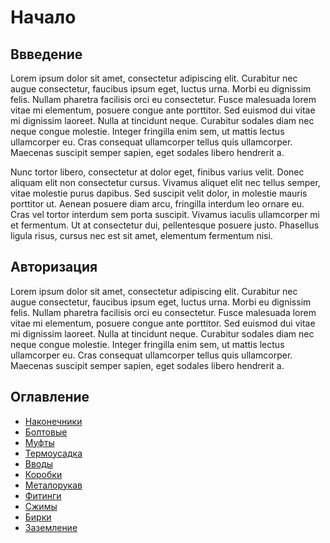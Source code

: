# Начало

## Ввведение
Lorem ipsum dolor sit amet, consectetur adipiscing elit. Curabitur nec augue consectetur, faucibus ipsum eget, luctus urna. Morbi eu dignissim felis. Nullam pharetra facilisis orci eu consectetur. Fusce malesuada lorem vitae mi elementum, posuere congue ante porttitor. Sed euismod dui vitae mi dignissim laoreet. Nulla at tincidunt neque. Curabitur sodales diam nec neque congue molestie. Integer fringilla enim sem, ut mattis lectus ullamcorper eu. Cras consequat ullamcorper tellus quis ullamcorper. Maecenas suscipit semper sapien, eget sodales libero hendrerit a.

Nunc tortor libero, consectetur at dolor eget, finibus varius velit. Donec aliquam elit non consectetur cursus. Vivamus aliquet elit nec tellus semper, vitae molestie purus dapibus. Sed suscipit velit dolor, in molestie mauris porttitor ut. Aenean posuere diam arcu, fringilla interdum leo ornare eu. Cras vel tortor interdum sem porta suscipit. Vivamus iaculis ullamcorper mi et fermentum. Ut at consectetur dui, pellentesque posuere justo. Phasellus ligula risus, cursus nec est sit amet, elementum fermentum nisi.

## Авторизация
Lorem ipsum dolor sit amet, consectetur adipiscing elit. Curabitur nec augue consectetur, faucibus ipsum eget, luctus urna. Morbi eu dignissim felis. Nullam pharetra facilisis orci eu consectetur. Fusce malesuada lorem vitae mi elementum, posuere congue ante porttitor. Sed euismod dui vitae mi dignissim laoreet. Nulla at tincidunt neque. Curabitur sodales diam nec neque congue molestie. Integer fringilla enim sem, ut mattis lectus ullamcorper eu. Cras consequat ullamcorper tellus quis ullamcorper. Maecenas suscipit semper sapien, eget sodales libero hendrerit a.

## Оглавление
- [Наконечники](./nakonechniki/)
- [Болтовые](./boltovie/)
- [Муфты](./mufti/)
- [Термоусадка](./termousadka/)
- [Вводы](./vvodi/)
- [Коробки](./korobki/)
- [Металорукав](./metalorukav/)
- [Фитинги](./fitingi/)
- [Сжимы](./szimi/)
- [Бирки](./birki/)
- [Заземление](./zazemlenie/)